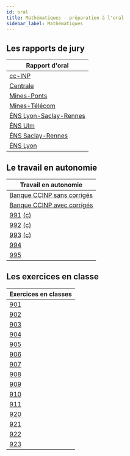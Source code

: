 ```yaml
---
id: oral
title: Mathématiques - préparation à l'oral
sidebar_label: Mathématiques
---
```


## Les rapports de jury

|Rapport d'oral|
|-|
|[cc-INP](./2024_rapport_ccinp_oral.pdf)|
|[Centrale](./2024_rapport_centrale_oral.pdf)|
|[Mines-Ponts](./2024_rapport_minesponts_oral.pdf)|
|[Mines-Télécom](./2024_rapport_minestelecom_oral.pdf)|
|[ÉNS Lyon-Saclay-Rennes](./2024_rapport_ENS_ULSR_oral.pdf)|
|[ÉNS Ulm](./2024_rapport_ENS_U_oral.pdf)|
|[ÉNS Saclay-Rennes](./2024_rapport_ENS_SR_oral.pdf)|
|[ÉNS Lyon](./2024_rapport_ENS_L_oral.pdf)|

## Le travail en autonomie

|Travail en autonomie|
|-|
|[Banque CCINP sans corrigés](./2025_CCINP_sans_corrections.pdf)|
|[Banque CCINP avec corrigés](./2025_CCINP_avec_corrections.pdf)|
|[991](http://einexau.cluster028.hosting.ovh.net/site/math/991.pdf) [(c)](http://einexau.cluster028.hosting.ovh.net/site/math/991_c.pdf)|
|[992](http://einexau.cluster028.hosting.ovh.net/site/math/992.pdf) [(c)](http://einexau.cluster028.hosting.ovh.net/site/math/992_c.pdf)|
|[993](http://einexau.cluster028.hosting.ovh.net/site/math/993.pdf) [(c)](http://einexau.cluster028.hosting.ovh.net/site/math/993_c.pdf)|
|[994](http://einexau.cluster028.hosting.ovh.net/site/math/994.pdf)|
|[995](http://einexau.cluster028.hosting.ovh.net/site/math/995.pdf)|

## Les exercices en classe

|Exercices en classes|
|-|
|[901](./901.pdf)|
|[902](./902.pdf)|
|[903](./903.pdf)|
|[904](./904.pdf)|
|[905](./905.pdf)|
|[906](./906.pdf)|
|[907](./907.pdf)|
|[908](./908.pdf)|
|[909](./909.pdf)|
|[910](./910.pdf)|
|[911](./911.pdf)|
|[920](./920.pdf)|
|[921](./921.pdf)|
|[922](./922.pdf)|
|[923](./923.pdf)|

